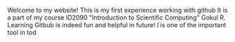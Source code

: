 Welcome to my website!
This is my first experience working with github
It is a part of my course ID2090 "Introduction to Scientific Computing"
Gokul R.
Learning Gitbub is indeed fun and helpful in future! I is one of the important tool in tod
